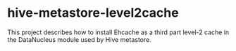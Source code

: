 # hive-metastore-level2cache

This project describes how to install Ehcache as a third part level-2 cache in the DataNucleus module used by Hive metastore.

